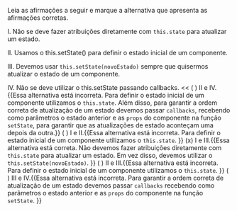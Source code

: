 >>
Leia as afirmações a seguir e marque a alternativa que apresenta as afirmações corretas.

I. Não se deve fazer atribuições diretamente com `this.state` para atualizar um estado.

II. Usamos o this.setState() para definir o estado inicial de um componente.

III. Devemos usar `this.setState(novoEstado)` sempre que quisermos atualizar o estado de um componente.

IV. Não se deve utilizar o this.setState passando callbacks.
<<
( ) II e IV.{{Essa alternativa está incorreta. Para definir o estado inicial de um componente utilizamos o  `this.state`. Além disso, para garantir a ordem correta de atualização de um estado devemos passar `callbacks`, recebendo como parâmetros o estado anterior e as `props` do componente na função `setState`, para garantir que as atualizações de estado aconteçam uma depois da outra.}}
( ) I e II.{{Essa alternativa está incorreta. Para definir o estado inicial de um componente utilizamos o `this.state`.
}}
(x) I e III.{{Essa alternativa está correta. Não devemos fazer atribuições diretamente com `this.state` para atualizar um estado. Em vez disso, devemos utilizar o `this.setState(novoEstado)`.
}}
( ) II e III.{{Essa alternativa está incorreta. Para definir o estado inicial de um componente utilizamos o  `this.state`.
}}
( ) III e IV.{{Essa alternativa está incorreta. Para garantir a ordem correta de atualização de um estado devemos passar `callbacks` recebendo como parâmetros o estado anterior e as `props` do componente na função `setState`.
}}
